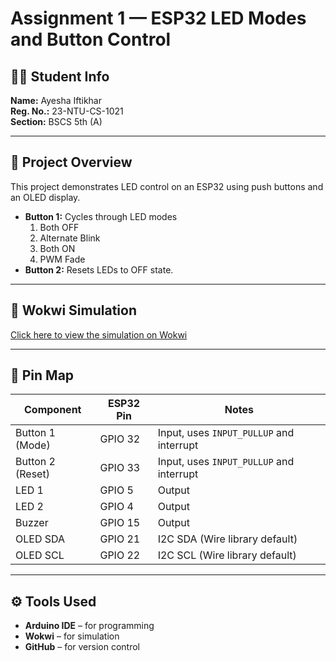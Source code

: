 # Assignment 1 — ESP32 LED Modes and Button Control

## 👩‍💻 Student Info
**Name:** Ayesha Iftikhar  
**Reg. No.:** 23-NTU-CS-1021  
**Section:** BSCS 5th (A)

---

## 🧠 Project Overview
This project demonstrates LED control on an ESP32 using push buttons and an OLED display.  
- **Button 1:** Cycles through LED modes  
  1. Both OFF  
  2. Alternate Blink  
  3. Both ON  
  4. PWM Fade  
- **Button 2:** Resets LEDs to OFF state.  

---

## 🔗 Wokwi Simulation
[Click here to view the simulation on Wokwi](
https://wokwi.com/projects/445891897104150529
)

---

## 📍 Pin Map
| Component        | ESP32 Pin | Notes                                    |
| ---------------- | --------- | ---------------------------------------- |
| Button 1 (Mode)  | GPIO 32   | Input, uses `INPUT_PULLUP` and interrupt |
| Button 2 (Reset) | GPIO 33   | Input, uses `INPUT_PULLUP` and interrupt |
| LED 1            | GPIO 5    | Output                                   |
| LED 2            | GPIO 4    | Output                                   |
| Buzzer           | GPIO 15   | Output                                   |
| OLED SDA         | GPIO 21   | I2C SDA (Wire library default)           |
| OLED SCL         | GPIO 22   | I2C SCL (Wire library default)           |

---

## ⚙️ Tools Used
- **Arduino IDE** – for programming  
- **Wokwi** – for simulation  
- **GitHub** – for version control
